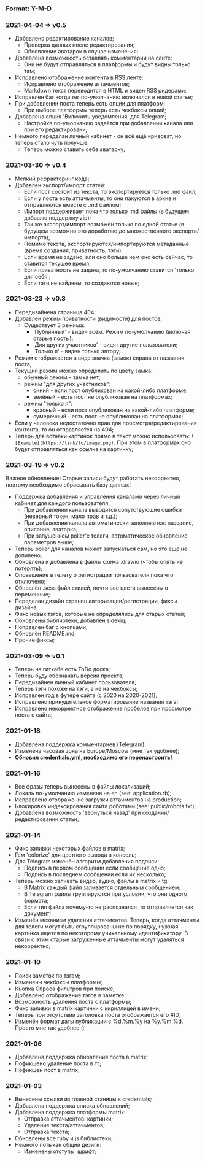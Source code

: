 ### Format: Y-M-D

### 2021-04-04 => v0.5

* Добавлено редактирование каналов;
  * Проверка данных после редактирования;
  * Обновление аватарок в случае изменения;
* Добавлена возможность оставлять комментарии на сайте:
  * Они не будут отправляться в платформы и будут видны только там;
* Исправлено отображение контента в RSS ленте:
  * Исправлено отображение аттачментов;
  * Markdown текст переводится в HTML и виден RSS ридерами;
* Исправлен баг когда тег по-умолчанию включался в новой статье;
* При добавлении поста теперь есть опции для платформ:
  * При выборе платформы теперь есть чекбоксы опций;
* Добавлена опция 'Включить уведомления' для Telegram;
  * Настройка по-умолчанию задаётся при добавлении канала или при его редактировани;
* Немного переделан личный кабинет - он всё ещё кривоват, но теперь стало чуть получше:
  * Теперь можно ставить себе аватарку;

### 2021-03-30 => v0.4
* Мелкий рефракторинг кода;
* Добавлен экспорт/импорт статей:
  * Если пост состоит из текста, то экспортируется только .md файл;
  * Если у поста есть аттачменты, то они пакуются в архив и отправляются вместе с .md файлом;
  * Импорт поддерживает пока что только .md файлы (в будущем добавлю поддержку zip);
  * Так же экспорт/импорт возможен только по одной статье (в будущем возможно это доработаю до множественного экспорта/импорта);
  * Помимо текста, экспортируются/импортируются метаданные (время создания, приватность, тэги).
  * Если время не задано, или оно больше чем оно есть сейчас, то ставится текущее время;
  * Если приватность не задана, то по-умолчанию ставится 'только для себя';
  * Если тэги не найдены, то создаются новые;

### 2021-03-23 => v0.3
* Передизайнена страница 404;
* Добавлен режим приватности (видимости) для постов;
  * Существует 3 режима:
    * 'Публичный' - виден всем. Режим по-умолчанию (включая старые посты);
    * 'Для других участников' - видят другие пользователи;
    * 'Только я' - виден только автору;
* Режим отображается в виде значка (замок) справа от названия поста;
* Текущий режим можно определить по цвету замка:
  *  обычный режим - замка нет;
  * режим "для других участников":
    * синий - если пост опубликован на какой-либо платформе;
    * зелёный - есть пост не опубликован на платформах;
  * режим "только я":
    * красный - если пост опубликован на какой-либо платформе;
    * сумеречный - есть пост не опубликован на платформах;
* Если у человека недостаточно прав для просмотра/редактирования контента, то он отправляется на 404;
* Теперь для вставки картинок прямо в текст можно использовать: `![Example](https://link/to/image.png)`. При этом в платформах оно будет отправляться как ссылка на картинку;

### 2021-03-19 => v0.2

Важное обновление! Старые записи будут работать некорректно, поэтому необходимо сбрасывать базу данных!

* Поддержка добавления и управления каналами через личный кабинет для каждого пользователя:
  * При добавлении канала выводятся сопутствующие ошибки (неверный токен, мало прав и т.д.);
  * При добавлении канала автоматически заполняются: название, описание, аватарка;
  * При запущенном poller'e телеги, автоматическое обновление параметров выше;
* Теперь poller для каналов может запускаться сам, но это ещё не допилено;
* Обновлена и добавлена в файлы схема .drawio (чтобы опять не потерять);
* Оповещение в телегу о регистрации пользователя пока что отключено;
* Обновлён .scss файл стилей, почти все цвета вынесены в переменные;
* Переделан дизайн страниц авторизации/регистрации, фиксы дизайна;
* Фикс новых тэгов, которые не определялись для старых статей;
* Обновлены библиотеки, добавлен sidekiq;
* Поправлен баг с кнопками;
* Обновлён README.md;
* Прочие фиксы;

### 2021-03-09 => v0.1
* Теперь на гитхабе есть ToDo доска;
* Теперь буду обозначать версии проекта;
* Передизайнен личный кабинет пользователя;
* Теперь тэги похоже на тэги, а не на чекбоксы;
* Исправлен год в футере сайта (с 2020 на 2020-2021);
* Исправлено принудительное форматирование названия тэга;
* Исправлено некорректное отображение пробелов при просмотре поста с сайта;

### 2021-01-18
* Добавлена поддержка комментариев (Telegram);
* Изменена часовая зона на Europe/Moscow (мне так удобнее);
* **Обновил credentials.yml, необходимо его перенастроить!**

### 2021-01-16
* Все фразы теперь вынесены в файлы локализаций;
* Локаль по-умолчанию изменена на en (see: application.rb);
* Исправлено отображение загрузки аттачментов на production;
* Блокировка индексирования сайта роботами (see: public/robots.txt);
* Добавлена возможность 'вернуться назад' при создании/редактировании статьи;

### 2021-01-14
* Фикс заливки некоторых файлов в matrix;
* Гем 'colorize' для цветного вывода в консоль;
* Для Telegram изменён алгоритм добавления подписи:
  * Подпись в первом сообщении если сообщение одно;
  * Подпись в последнем сообщении если их несколько;
* Теперь можно заливать видео, аудио, файлы в matrix и tg:
  * В Matrix каждый файл заливается отдельным сообщением;
  * В Telegram файлы группируются при условии, что они одного формата;
  * Если тип файла почему-то не распознался, то отправляется как документ;
* Изменён механизм удаления аттачментов. Теперь, когда аттачменты для телеги могут быть сгруппированы не по порядку, нужная картинка ищется по некоторому уникальному идентификатору. В связи с этим старые загруженные аттачменты могут удаляться некорректно;

### 2021-01-10
* Поиск заметок по тэгам;
* Изменены чекбоксы платформы;
* Кнопка Сброса фильтров при поиске;
* Добавлено отображение тэгов в заметке;
* Возможность удаления поста с платформы;
* Фикс заливки в matrix картинки с кириллицей в имени;
* Теперь при отсутствии заголовка поста отображается его #ID;
* Изменён формат даты публикации с %d.%m.%y на %y.%m.%d. Просто мне так удобнее (:

### 2021-01-06
* Добавлена поддержка обновления поста в matrix;
* Пофикшено удаление поста в тг;
* Пофикшен пост в matrix;

### 2021-01-03

* Вынесены ссылки из главной станицы в credentials;
* Добавлена поддержка списка обновлений;
* Добавлена поддержка платформы matrix:
  * Отправка аттачментов: картинки;
  * Удаление текста/аттачментов;
  * Отправка текста;
* Обновлены все ruby и js библиотеки;
* Немного потыкан общий дезигн:
  * Изменены отступы, шрифт;